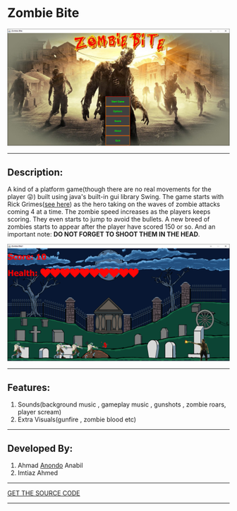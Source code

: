 # **Zombie Bite** 

![Opening Screen](https://github.com/Anondo/Java-Zombie-Bite-Project/blob/master/Screenshots/opening.png)<hr>

## **Description:**
A kind of a platform game(though there are no real movements for the player :stuck_out_tongue_winking_eye:) built using 
java's built-in gui library Swing. The game starts with Rick Grimes([see here](https://en.wikipedia.org/wiki/Rick_Grimes)) as the 
hero taking on the waves of zombie attacks coming 4 at a time. The zombie speed increases as the players keeps scoring. They even 
starts to jump to avoid the bullets. A new breed of zombies starts to appear after the player have scored 150 or so. And an important
note: **DO NOT FORGET TO SHOOT THEM IN THE HEAD**.

![Game Play](https://github.com/Anondo/Java-Zombie-Bite-Project/blob/master/Screenshots/gameplay.png)<hr>

## **Features:**
1. Sounds(background music , gameplay music , gunshots , zombie roars,  player scream)
1. Extra Visuals(gunfire , zombie blood etc)
<hr>

## **Developed By:**
1. Ahmad [Anondo](https://github.com/Anondo) Anabil
1. Imtiaz Ahmed
<hr>

[GET THE SOURCE CODE](https://github.com/Anondo/Java-Zombie-Bite-Project/archive/master.zip)<hr>
